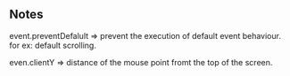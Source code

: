 ## Notes 

event.preventDefalult => prevent the execution of default event behaviour. for ex: default scrolling.

even.clientY => distance of the mouse point fromt the top of the screen.

